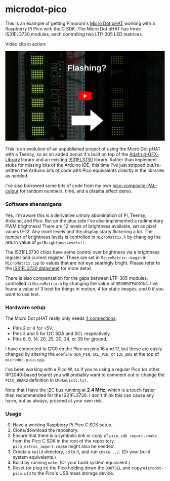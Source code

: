 # microdot-pico #

This is an example of getting Pimoroni's [Micro Dot pHAT](https://shop.pimoroni.com/products/microdot-phat) working with a Raspberry Pi Pico with the C SDK. The Micro Dot pHAT has three IS31FL3730 modules, each controlling two LTP-305 LED matrices.

Video clip in action:

[![Pimoroni Micro Dot pHAT lit up full (left) and showing Plasma Effect Demo (right)](thumb-github.jpg)](https://www.youtube.com/watch?v=kdcPKkcmDgo)

This is an evolution of an unpublished project of using the Micro Dot pHAT with a Teensy, so as an added bonus it's built on top of the [Adafruit-GFX-Library](https://github.com/adafruit/Adafruit-GFX-Library) library and an existing [IS31FL3730](https://github.com/jbkim/IS31FL3730) library. Rather than implement stubs for missing bits of the Arduino IDE, this time I've just stripped out/re-written the Arduino bits of code with Pico equivalents directly in the libraries as needed.

I've also borrowed some bits of code from my own [pico-composite-PAL-colour](https://github.com/guruthree/pico-composite-PAL-colour) for random numbers, time, and a plasma effect demo.

### Software shenanigans

Yes, I'm aware this is a derivative unholy abomination of Pi, Teensy, Arduino, and Pico. But on the plus side I've also implemented a rudimentary PWM brightness! There are 12 levels of brightness available, set as pixel values 0-12. Any more levels and the display starts flickering a lot. The number of brightness levels is controlled in `MicroMatrix.h` by changing the return value of `getBrightnessLevels()`.

The IS31FL3730 chips have some control over brightness via a brightness register and current register. These are set in `MicroMatrix::begin` in `MicroMatrix.cpp` to values that are not eye searingly bright. Please refer to the [IS31FL3730 datasheet](https://www.mouser.co.uk/datasheet/2/198/IS31FL3730_DS-1949579.pdf) for more detail.

There is also compensation for the gaps between LTP-305 modules, controlled in `MicroMatrix.h` by changing the value of `SEGMENTPADDING`. I've found a value of 3 best for things in motion, 4 for static images, and 0 if you want to use text.

### Hardware setup

The Micro Dot pHAT really only needs [4 connections](https://pinout.xyz/pinout/micro_dot_phat#).

* Pins 2 or 4 for +5V.
* Pins 3 and 5 for I2C SDA and SCL respectively.
* Pins 6, 9, 14, 20, 25, 30, 34, or 39 for ground.

I have connected to I2C0 on the Pico on pins 16 and 17, but these are easily changed by altering the `#define SDA_PIN`, `SCL_PIN`, or `I2C_BUS` at the top of `microdot-pico.cpp`.

I've been working with a Pico W, so if you're using a regular Pico (or other RP2040-based board) you will probably want to comment out or change the `PICO_BOARD` definition in `CMakeLists.txt`.

Note that I have the I2C bus running at **2.4 MHz**, which is a touch faster than recommended for the IS31FL3730. I don't think this can cause any harm, but as always, proceed at your own risk.

### Usage

0. Have a working Raspberry Pi Pico C SDK setup.
1. Clone/download the repository.
2. Ensure that there is a symbolic link or copy of `pico_sdk_import.cmake` from the Pico C SDK in the root of the repository. `pico_extras_import.cmake` might also be needed.
3. Create a `build` directory, `cd` to it, and run `cmake ../`. (Or your build system equivalents.)
4. Build by running `make`. (Or your build system equivalent.)
5. Reset (or plug in) the Pico holding down the `BOOTSEL` and copy `microdot-pico.uf2` to the Pico's USB mass storage device.

